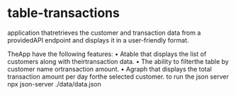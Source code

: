 # table-transactions
application thatretrieves the customer and transaction data from a providedAPI endpoint and displays it in a user-friendly format.

TheApp have the following features:
• Atable that displays the list of customers along with theirtransaction data.
• The ability to filterthe table by customer name ortransaction amount.
• Agraph that displays the total transaction amount per day forthe selected
customer.
to run the json server 
npx json-server ./data/data.json
